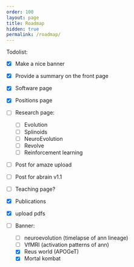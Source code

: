 ```yaml
---
order: 100
layout: page
title: Roadmap
hidden: true
permalink: /roadmap/
---
```


Todolist:
- [x] Make a nice banner
- [x] Provide a summary on the front page
- [x] Software page
- [x] Positions page
- [ ] Research page:
   - [ ] Evolution
   - [ ] Splinoids
   - [ ] NeuroEvolution
   - [ ] Revolve
   - [ ] Reinforcement learning
- [ ] Post for amaze upload
- [ ] Post for abrain v1.1
- [ ] Teaching page?
- [X] Publications
- [X] upload pdfs

- [ ]  Banner:
   - [ ]  neuroevolution (timelapse of ann lineage)
   - [ ]  VfMRI (activation patterns of ann)
   - [X]  Reus world (APOGeT)
   - [X]  Mortal kombat
